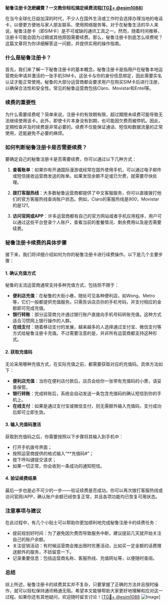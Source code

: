 **秘鲁注册卡怎麽續費？一文教你轻松搞定续费流程[[TG💪+ @esim1088](https://t.me/s/esim1088)]**

在当今全球化日益加深的时代，不少人在国外生活或工作时会选择办理当地的电话卡，以便更方便地与家人朋友联系、使用网络服务等。对于在秘鲁生活的华人来说，秘鲁注册卡（即SIM卡）是不可或缺的通讯工具之一。然而，随着时间推移，注册卡可能会因为过期或其他原因需要续费。那么，秘鲁注册卡到底怎么续费呢？这篇文章将为你详细解答这一问题，并提供实用的操作指南。

### 什么是秘鲁注册卡？

首先，我们来了解一下秘鲁注册卡的基本概念。秘鲁注册卡是指用户在秘鲁本地运营商处申请并激活的一张手机SIM卡。这张卡与你的身份信息绑定，因此需要实名认证才能正常使用。秘鲁的大部分运营商都会要求用户在购买SIM卡后进行注册，以确保合法性和安全性。常见的秘鲁运营商包括Claro、Movistar和Entel等。

### 续费的重要性

为什么需要续费呢？简单来说，注册卡的有效期有限，超过期限未续费可能导致无法继续使用该卡。此外，即使卡片本身没有到期，也可能因欠费而被停机。因此，定期检查并及时续费是非常必要的。续费不仅能保证通话、短信和数据流量的正常使用，还能避免不必要的麻烦。

### 如何判断秘鲁注册卡是否需要续费？

要确定自己的秘鲁注册卡是否需要续费，你可以通过以下几种方式：

1. **查看账单**：如果你有开通国际漫游或经常在国外使用手机，可以通过电子邮件或短信接收运营商发送的账单。如果发现余额不足或已欠费，就需要尽快处理。
   
2. **拨打客服热线**：大多数秘鲁运营商都提供了中文客服服务，你可以直接拨打他们的官方客服热线查询账户状态。例如，Claro的客服热线是*900*，Movistar的是*121*。

3. **访问官网或APP**：许多运营商都有自己的官方网站或者手机应用程序，用户可以通过这些平台登录个人账户，查看当前的套餐情况、剩余费用以及是否需要续费。

### 秘鲁注册卡续费的具体步骤

接下来，我们将详细介绍如何为你的秘鲁注册卡进行续费操作。以下是几个主要步骤：

#### 1. 确认充值方式

秘鲁的主流运营商通常支持多种充值方式，包括但不限于：
- **便利店充值**：在秘鲁的大街小巷，随处可见各种便利店，如Wong、Metro等，它们一般都提供充值服务。只需告诉店员你的手机号码，并支付相应的金额即可完成充值。
- **银行转账**：部分运营商允许通过银行账户直接向手机号码转账充值。这种方式适合习惯网上银行操作的人群。
- **在线支付**：随着移动支付的发展，越来越多的人选择通过支付宝、微信支付等方式给秘鲁注册卡充值。不过需要注意的是，并非所有运营商都支持这种形式。

#### 2. 获取充值码

无论采用哪种充值方式，在实际充值之前，都需要获取对应的充值码。具体方法如下：

- **便利店充值**：当你在便利店付款后，店员会给你一张带有充值码的小票，请妥善保管。
- **银行转账**：完成转账后，系统会自动发送一条包含充值码的确认短信到你的手机上。
- **在线支付**：如果是通过支付宝或微信支付，则无需额外输入充值码，支付成功后即可立即生效。

#### 3. 输入充值码激活

获取到充值码之后，你需要按照以下步骤将其输入到手机中：

- 打开手机拨号界面；
- 按照运营商提供的格式输入“**充值码#”；
- 按下呼叫键提交请求；
- 如果一切正常，你会收到一条成功的通知短信。

#### 4. 验证续费结果

最后一步也是必不可少的一步——验证续费是否成功。你可以再次拨打客服热线或访问官网/APP，确认账户余额已经恢复正常，并且各项功能均已恢复可用状态。

### 注意事项与建议

在此过程中，有几个小贴士可以帮助你更加顺利地完成秘鲁注册卡的续费任务：

- 提前规划好时间：为了避免因欠费而导致服务中断，建议提前几天就开始关注自己的账户余额。
- 关注促销活动：有时候运营商会推出限时优惠活动，比如买一定金额的话费赠送额外的服务，不妨留意一下。
- 记录重要信息：包括运营商名称、客服热线、充值网址等，以便随时查阅。

### 总结

综上所述，秘鲁注册卡的续费其实并不复杂，只要掌握了正确的方法并且按时操作，就可以轻松保持通讯畅通无阻。希望本文能够帮助大家更好地理解和应对这一过程。如果你还有其他疑问，欢迎随时留言讨论！[[TG💪+ @esim1088](https://t.me/s/esim1088) ![Image](https://i.postimg.cc/4NQfJmqS/Snipaste-2025-05-13-00-14-12.png)]